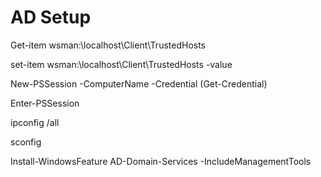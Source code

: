 # AD Setup 

Get-item wsman:\localhost\Client\TrustedHosts 

set-item wsman:\localhost\Client\TrustedHosts -value <IP DC>


New-PSSession -ComputerName <IP DC> -Credential (Get-Credential)

Enter-PSSession <id> 

ipconfig /all 

sconfig

Install-WindowsFeature AD-Domain-Services -IncludeManagementTools 
